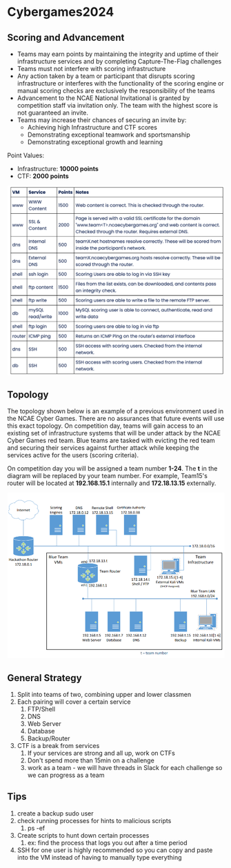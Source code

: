 # Cybergames2024

## Scoring and Advancement 

- Teams may earn points by maintaining the integrity and uptime of their infrastructure services and by completing Capture-The-Flag challenges
- Teams must not interfere with scoring infrastructure
- Any action taken by a team or participant that disrupts scoring infrastructure or interferes with the functionality of the scoring engine or manual scoring checks are exclusively the responsibility of the teams
- Advancement to the NCAE National Invitational is granted by competition staff via invitation only. The team with the highest score is not guaranteed an invite. 
- Teams may increase their chances of securing an invite by:
    - Achieving high Infrastructure and CTF scores
    - Demonstrating exceptional teamwork and sportsmanship
    - Demonstrating exceptional growth and learning   

Point Values:
- Infrastructure: **10000 points**
- CTF: **2000 points**

![points](cyberPoints.png)

## Topology 

The topology shown below is an example of a previous environment used in the NCAE Cyber Games. There are no assurances that future events will use this exact topology. On competition day, teams will gain access to an existing set of infrastructure systems that will be under attack by the NCAE Cyber Games red team. Blue teams are tasked with evicting the red team and securing their services against further attack while keeping the services active for the users (scoring criteria).

On competition day you will be assigned a team number **1-24**. The **t** in the diagram will be replaced by your team number. For example, Team15's router will be located at **192.168.15.1** internally and **172.18.13.15** externally.

![topologyExample](cyberTopology.png)


## General Strategy 

1. Split into teams of two, combining upper and lower classmen 
2. Each pairing will cover a certain service
    1. FTP/Shell
    2. DNS
    3. Web Server
    4. Database
    5. Backup/Router
3. CTF is a break from services
    1. If your services are strong and all up, work on CTFs
    2. Don't spend more than 15min on a challenge 
    3. work as a team - we will have threads in Slack for each challenge so we can progress as a team


## Tips
1. create a backup sudo user 
2. check running processes for hints to malicious scripts 
    1. ps -ef 
3. Create scripts to hunt down certain processes
    1. ex: find the process that logs you out after a time period 
4. SSH for one user is highly recommended so you can copy and paste into the VM instead of having to manually type everything
